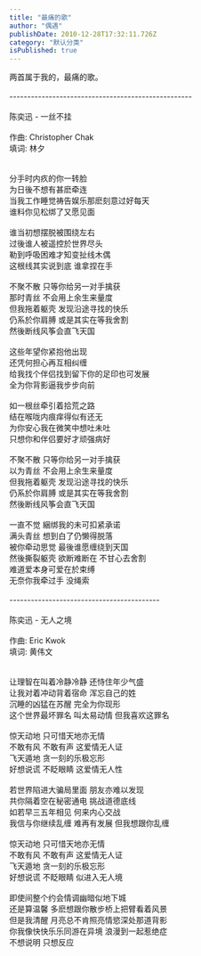 ```yaml
---
title: "最痛的歌"
author: "偶遇"
publishDate: 2010-12-28T17:32:11.726Z
category: "默认分类"
isPublished: true
---
```


两首属于我的，最痛的歌。<br><br>---------------------------------------------------<br><br>陈奕迅 - 一丝不挂<br><br>作曲: Christopher Chak<br>填词: 林夕<br><br><br>分手时内疚的你一转脸<br>为日後不想有甚麽牵连<br>当我工作睡觉祷告娱乐那麽刻意过好每天<br>谁料你见松绑了又愿见面<br><br>谁当初想摆脱被围绕左右<br>过後谁人被遥控於世界尽头<br>勒到呼吸困难才知变扯线木偶<br>这根线其实说到底 谁拿捏在手<br><br>不聚不散 只等你给另一对手擒获<br>那时青丝 不会用上余生来量度<br>但我拖着躯壳 发现沿途寻找的快乐<br>仍系於你肩膊 或是其实在等我舍割<br>然後断线风筝会直飞天国<br><br>这些年望你紧抱他出现<br>还凭何担心再互相纠缠<br>给我找个伴侣找到留下你的足印也可发展<br>全为你背影逼我步步向前<br><br>如一根丝牵引着拾荒之路<br>结在喉咙内痕痒得似有还无<br>为你安心我在微笑中想吐未吐<br>只想你和伴侣要好才顽强病好<br><br>不聚不散 只等你给另一对手擒获<br>以为青丝 不会用上余生来量度<br>但我拖着躯壳 发现沿途寻找的快乐<br>仍系於你肩膊 或是其实在等我舍割<br>然後断线风筝会直飞天国<br><br>一直不觉 綑绑我的未可扣紧承诺<br>满头青丝 想到白了仍懒得脱落<br>被你牵动思觉 最後谁愿缠绕到天国<br>然後撕裂躯壳 欲断难断在 不甘心去舍割<br>难道爱本身可爱在於束缚<br>无奈你我牵过手 没绳索<br><br>------------------------------------------<br><br>陈奕迅 - 无人之境<br><br>作曲: Eric Kwok<br>填词: 黄伟文<br><br><br>让理智在叫着冷静冷静 还恃住年少气盛<br>让我对着冲动背着宿命 浑忘自己的姓<br>沉睡的凶猛在苏醒 完全为你现形<br>这个世界最坏罪名 叫太易动情 但我喜欢这罪名<br><br>惊天动地 只可惜天地亦无情<br>不敢有风 不敢有声 这爱情无人证<br>飞天遁地 贪一刻的乐极忘形<br>好想说谎 不眨眼睛 这爱情无人性<br><br>若世界陷进大骗局里面 朋友亦难以发现<br>共你隔着空在秘密通电 挑战道德底线<br>如若早三五年相见 何来内心交战<br>我信与你继续乱缠 难再有发展 但我想跟你乱缠<br><br>惊天动地 只可惜天地亦无情<br>不敢有风 不敢有声 这爱情无人证<br>飞天遁地 贪一刻的乐极忘形<br>好想说谎 不眨眼睛 似进入无人境<br><br>即使间整个约会情调幽暗似地下城<br>还是算温馨 多麽想跟你散步桥上把臂看着风景<br>但是我清醒 月亮总不肯照亮情慾深处那道背影<br>你我像快快乐乐同游在异境 浪漫到一起惹绝症<br>不想说明 只想反应